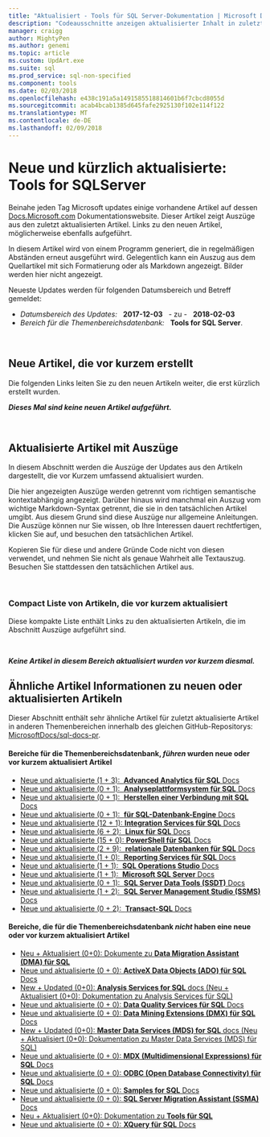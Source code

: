 ```yaml
---
title: "Aktualisiert - Tools für SQL Server-Dokumentation | Microsoft Docs"
description: "Codeausschnitte anzeigen aktualisierter Inhalt in zuletzt geänderten Dokumentation für Tools für Microsoft SQL Server."
manager: craigg
author: MightyPen
ms.author: genemi
ms.topic: article
ms.custom: UpdArt.exe
ms.suite: sql
ms.prod_service: sql-non-specified
ms.component: tools
ms.date: 02/03/2018
ms.openlocfilehash: e438c191a5a1491585518814601b6f7cbcd8055d
ms.sourcegitcommit: acab4bcab1385d645fafe2925130f102e114f122
ms.translationtype: MT
ms.contentlocale: de-DE
ms.lasthandoff: 02/09/2018
---
```

# <a name="new-and-recently-updated-tools-for-sql-server"></a>Neue und kürzlich aktualisierte: Tools for SQLServer



Beinahe jeden Tag Microsoft updates einige vorhandene Artikel auf dessen [Docs.Microsoft.com](http://docs.microsoft.com/) Dokumentationswebsite. Dieser Artikel zeigt Auszüge aus den zuletzt aktualisierten Artikel. Links zu den neuen Artikel, möglicherweise ebenfalls aufgeführt.

In diesem Artikel wird von einem Programm generiert, die in regelmäßigen Abständen erneut ausgeführt wird. Gelegentlich kann ein Auszug aus dem Quellartikel mit sich Formatierung oder als Markdown angezeigt. Bilder werden hier nicht angezeigt.

Neueste Updates werden für folgenden Datumsbereich und Betreff gemeldet:



- *Datumsbereich des Updates:* &nbsp; **2017-12-03** &nbsp; - zu - &nbsp; **2018-02-03**
- *Bereich für die Themenbereichsdatenbank:* &nbsp; **Tools for SQL Server**.




&nbsp;

## <a name="new-articles-created-recently"></a>Neue Artikel, die vor kurzem erstellt

Die folgenden Links leiten Sie zu den neuen Artikeln weiter, die erst kürzlich erstellt wurden.


***Dieses Mal sind keine neuen Artikel aufgeführt.***



&nbsp;

## <a name="updated-articles-with-excerpts"></a>Aktualisierte Artikel mit Auszüge

In diesem Abschnitt werden die Auszüge der Updates aus den Artikeln dargestellt, die vor Kurzem umfassend aktualisiert wurden.

Die hier angezeigten Auszüge werden getrennt vom richtigen semantische kontextabhängig angezeigt. Darüber hinaus wird manchmal ein Auszug vom wichtige Markdown-Syntax getrennt, die sie in den tatsächlichen Artikel umgibt. Aus diesem Grund sind diese Auszüge nur allgemeine Anleitungen. Die Auszüge können nur Sie wissen, ob Ihre Interessen dauert rechtfertigen, klicken Sie auf, und besuchen den tatsächlichen Artikel.

Kopieren Sie für diese und andere Gründe Code nicht von diesen verwendet, und nehmen Sie nicht als genaue Wahrheit alle Textauszug. Besuchen Sie stattdessen den tatsächlichen Artikel aus.





&nbsp;

<a name="compactupdatedlist"/>

### <a name="compact-list-of-articles-updated-recently"></a>Compact Liste von Artikeln, die vor kurzem aktualisiert

Diese kompakte Liste enthält Links zu den aktualisierten Artikeln, die im Abschnitt Auszüge aufgeführt sind.





&nbsp;

***Keine Artikel in diesem Bereich aktualisiert wurden vor kurzem diesmal.***






## <a name="similar-articles-about-new-or-updated-articles"></a>Ähnliche Artikel Informationen zu neuen oder aktualisierten Artikeln

Dieser Abschnitt enthält sehr ähnliche Artikel für zuletzt aktualisierte Artikel in anderen Themenbereichen innerhalb des gleichen GitHub-Repositorys: [MicrosoftDocs/sql-docs-pr](https://github.com/MicrosoftDocs/sql-docs/).


#### <a name="subject-areas-that-do-have-new-or-recently-updated-articles"></a>Bereiche für die Themenbereichsdatenbank, *führen* wurden neue oder vor kurzem aktualisiert Artikel


- [Neue und aktualisierte (1 + 3):&nbsp; **Advanced Analytics für SQL** Docs](../advanced-analytics/new-updated-advanced-analytics.md)
- [Neue und aktualisierte (0 + 1):&nbsp; **Analyseplattformsystem für SQL** Docs](../analytics-platform-system/new-updated-analytics-platform-system.md)
- [Neue und aktualisierte (0 + 1):&nbsp; **Herstellen einer Verbindung mit SQL** Docs](../connect/new-updated-connect.md)
- [Neue und aktualisierte (0 + 1):&nbsp; **für SQL-Datenbank-Engine** Docs](../database-engine/new-updated-database-engine.md)
- [Neue und aktualisierte (12 + 1): **Integration Services für SQL** Docs](../integration-services/new-updated-integration-services.md)
- [Neue und aktualisierte (6 + 2):&nbsp; **Linux für SQL** Docs](../linux/new-updated-linux.md)
- [Neue und aktualisierte (15 + 0): **PowerShell für SQL** Docs](../powershell/new-updated-powershell.md)
- [Neue und aktualisierte (2 + 9):&nbsp; **relationale Datenbanken für SQL** Docs](../relational-databases/new-updated-relational-databases.md)
- [Neue und aktualisierte (1 + 0):&nbsp; **Reporting Services für SQL** Docs](../reporting-services/new-updated-reporting-services.md)
- [Neue und aktualisierte (1 + 1):&nbsp; **SQL Operations Studio** Docs](../sql-operations-studio/new-updated-sql-operations-studio.md)
- [Neue und aktualisierte (1 + 1):&nbsp; **Microsoft SQL Server** Docs](../sql-server/new-updated-sql-server.md)
- [Neue und aktualisierte (0 + 1):&nbsp; **SQL Server Data Tools (SSDT)** Docs](../ssdt/new-updated-ssdt.md)
- [Neue und aktualisierte (1 + 2):&nbsp; **SQL Server Management Studio (SSMS)** Docs](../ssms/new-updated-ssms.md)
- [Neue und aktualisierte (0 + 2):&nbsp; **Transact-SQL** Docs](../t-sql/new-updated-t-sql.md)



#### <a name="subject-areas-that-do-not-have-any-new-or-recently-updated-articles"></a>Bereiche, die für die Themenbereichsdatenbank *nicht* haben eine neue oder vor kurzem aktualisiert Artikel


- [Neu + Aktualisiert (0+0): Dokumente zu **Data Migration Assistant (DMA) für SQL**](../dma/new-updated-dma.md)
- [Neue und aktualisierte (0 + 0): **ActiveX Data Objects (ADO) für SQL** Docs](../ado/new-updated-ado.md)
- [New + Updated (0+0): **Analysis Services for SQL** docs (Neu + Aktualisiert (0+0): Dokumentation zu Analysis Services für SQL)](../analysis-services/new-updated-analysis-services.md)
- [Neue und aktualisierte (0 + 0): **Data Quality Services für SQL** Docs](../data-quality-services/new-updated-data-quality-services.md)
- [Neue und aktualisierte (0 + 0): **Data Mining Extensions (DMX) für SQL** Docs](../dmx/new-updated-dmx.md)
- [New + Updated (0+0): **Master Data Services (MDS) for SQL** docs (Neu + Aktualisiert (0+0): Dokumentation zu Master Data Services (MDS) für SQL)](../master-data-services/new-updated-master-data-services.md)
- [Neue und aktualisierte (0 + 0): **MDX (Multidimensional Expressions) für SQL** Docs](../mdx/new-updated-mdx.md)
- [Neue und aktualisierte (0 + 0): **ODBC (Open Database Connectivity) für SQL** Docs](../odbc/new-updated-odbc.md)
- [Neue und aktualisierte (0 + 0): **Samples for SQL** Docs](../sample/new-updated-sample.md)
- [Neue und aktualisierte (0 + 0): **SQL Server Migration Assistant (SSMA)** Docs](../ssma/new-updated-ssma.md)
- [Neu + Aktualisiert (0+0): Dokumentation zu **Tools für SQL**](../tools/new-updated-tools.md)
- [Neue und aktualisierte (0 + 0): **XQuery für SQL** Docs](../xquery/new-updated-xquery.md)


